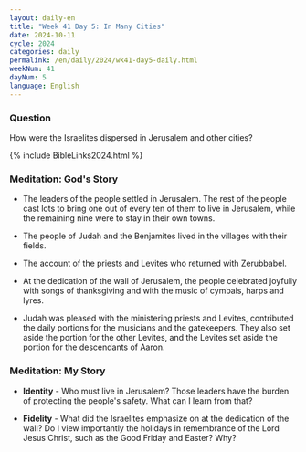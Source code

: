 ```yaml
---
layout: daily-en
title: "Week 41 Day 5: In Many Cities"
date: 2024-10-11
cycle: 2024
categories: daily
permalink: /en/daily/2024/wk41-day5-daily.html
weekNum: 41
dayNum: 5
language: English
---
```


### Question     
How were the Israelites dispersed in Jerusalem and other cities?

{% include BibleLinks2024.html %} 

### Meditation: God's Story   
+ The leaders of the people settled in Jerusalem. The rest of the people cast lots to bring one out of every ten of them to live in Jerusalem, while the remaining nine were to stay in their own towns. 

+ The people of Judah and the Benjamites lived in the villages with their fields. 

+ The account of the priests and Levites who returned with Zerubbabel. 

+ At the dedication of the wall of Jerusalem, the people celebrated joyfully with songs of thanksgiving and with the music of cymbals, harps and lyres. 

+ Judah was pleased with the ministering priests and Levites, contributed the daily portions for the musicians and the gatekeepers. They also set aside the portion for the other Levites, and the Levites set aside the portion for the descendants of Aaron. 

### Meditation: My Story   
+ **Identity** - Who must live in Jerusalem? Those leaders have the burden of protecting the people's safety. What can I learn from that? 

+ **Fidelity** - What did the Israelites emphasize on at the dedication of the wall? Do I view importantly the holidays in remembrance of the Lord Jesus Christ, such as the Good Friday and Easter? Why? 
